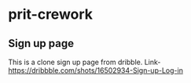 # prit-crework 
## Sign up page

This is a clone sign up page from dribble. 
Link- https://dribbble.com/shots/16502934-Sign-up-Log-in
